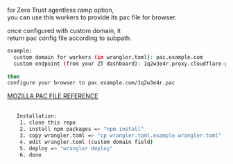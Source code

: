 <p>
  for Zero Trust agentless ramp option, <br />
  you can use this workers to provide its pac file for browser.
</p>
<p>once configured with custom domain, it <br />
  return pac config file according to subpath.  <br />

  ```bash
  example:
    custom domain for workers (in wrangler.toml): pac.example.com
    custom endpoint (from your ZT dashboard): 1q2w3e4r.proxy.cloudflare-gateway.com
    
  then
  configure your browser to pac.example.com/1q2w3e4r.pac
  ```
  <a href="https://developer.mozilla.org/en-US/docs/Web/HTTP/Proxy_servers_and_tunneling/Proxy_Auto-Configuration_PAC_file"> MOZILLA PAC FILE REFERENCE </a>
 <br />
 <br />
 ```bash
	Installation:
     1. clone this repo
     2. install npm packages => "npm install"
     3. copy wrangler.toml => "cp wrangler.toml.example wrangler.toml"
     4. edit wrangler.toml (custom domain field)
     5. deploy => "wrangler deploy"
     6. done
 ``` 
</p>
